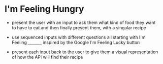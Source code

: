 # I'm Feeling Hungry

- present the user with an input to ask them what kind of food they want to have to eat and then finally present them, with a singular recipe

- use sequenced inputs with different questions all starting with I'm Feeling _______ inspired by the Google I'm Feeling Lucky button

- present each input back to the user to give them a visual representation of how the API will find their recipe